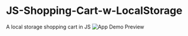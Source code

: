 # JS-Shopping-Cart-w-LocalStorage
A local storage shopping cart in JS
![App Demo Preview](resources/img/shopping-kart-LS.png)
